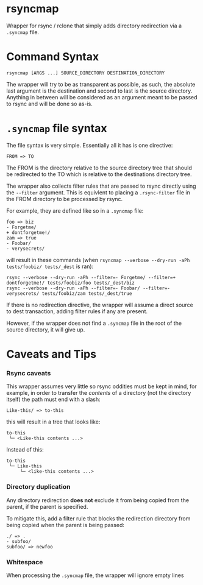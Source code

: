 # rsyncmap
Wrapper for rsync / rclone that simply adds directory redirection via a `.syncmap` file.

# Command Syntax
`rsyncmap [ARGS ...] SOURCE_DIRECTORY DESTINATION_DIRECTORY`

The wrapper will try to be as transparent as possible, as such, the absolute last argument is the destination and second to last is the source directory.
Anything in between will be considered as an argument meant to be passed to rsync and will be done so as-is.

# `.syncmap` file syntax
The file syntax is very simple. Essentially all it has is one directive:
```
FROM => TO
```
The FROM is the directory relative to the source directory tree that should be redirected to the TO which is relative to the destinations directory tree.

The wrapper also collects filter rules that are passed to rsync directly using the `--filter` argument.
This is equivlent to placing a `.rsync-filter` file in the FROM directory to be processed by rsync.

For example, they are defined like so in a `.syncmap` file:
```
foo => biz
- Forgetme/
+ dontforgetme!/
zam => true
- Foobar/
- verysecrets/
```

will result in these commands (when `rsyncmap --verbose --dry-run -aPh tests/foobiz/ tests/_dest` is ran):
```
rsync --verbose --dry-run -aPh --filter=- Forgetme/ --filter=+ dontforgetme!/ tests/foobiz/foo tests/_dest/biz
rsync --verbose --dry-run -aPh --filter=- Foobar/ --filter=- verysecrets/ tests/foobiz/zam tests/_dest/true
```

If there is no redirection directive, the wrapper will assume a direct source to dest transaction, adding filter rules if any are present.

However, if the wrapper does not find a `.syncmap` file in the root of the source directory, it will give up.

# Caveats and Tips

### Rsync caveats
This wrapper assumes very little so rsync oddities must be kept in mind, for example, in order to transfer the *contents* of a directory (not the directory itself) the path must end with a slash:
```
Like-this/ => to-this
```
this will result in a tree that looks like:
```
to-this
 └─ <Like-this contents ...>
```

Instead of this:
```
to-this
 └─ Like-this
     └─ <like-this contents ...>
```

### Directory duplication
Any directory redirection **does not** exclude it from being copied from the parent, if the parent is specified.

To mitigate this, add a filter rule that blocks the redirection directory from being copied when the parent is being passed:
```
./ => .
- subfoo/
subfoo/ => newfoo
```

### Whitespace
When processing the `.syncmap` file, the wrapper will ignore empty lines
